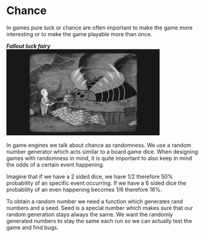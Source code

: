 # Chance
In games pure luck or chance are often important to make the game more interesting or to make the game playable more than once.

***Fallout luck fairy***\
![fallout](../../img/fallout_chance.gif)

In game engines we talk about chance as randomness.
We use a random number generator which acts similar to a board game dice.
When designing games with randomness in mind, it is quite important to also keep in mind the odds of a certain event happening.

Imagine that if we have a 2 sided dice, we have 1/2 therefore 50% probability of an specific event occurring. If we have a 6 sided dice the probability of an even happening becomes 1/6 therefore 16%.

To obtain a random number we need a function which generates rand numbers and a seed. Seed is a special number which makes sure that our random generation
stays always the same. We want the randomly generated numbers to stay the same each run so we can actually test the game and find bugs.
